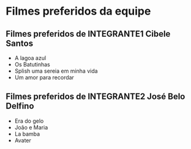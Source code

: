 # Filmes preferidos da equipe

## Filmes preferidos de INTEGRANTE1 Cibele Santos

* A lagoa azul 
* Os Batutinhas
* Splish uma sereia em minha vida
* Um amor para recordar 


## Filmes preferidos de INTEGRANTE2 José Belo Delfino

* Era do gelo
* João e Maria
* La bamba
* Avater
